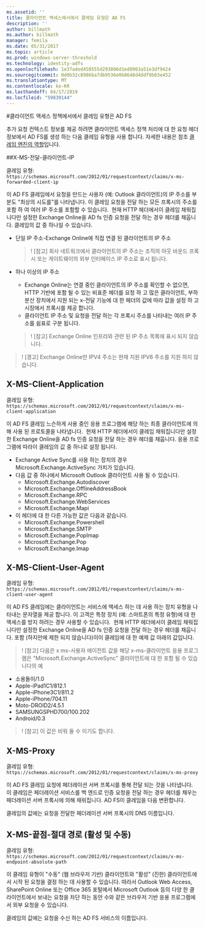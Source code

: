 ```yaml
---
ms.assetid: ''
title: 클라이언트 액세스에서에서 클레임 유형은 AD FS
description: ''
author: billmath
ms.author: billmath
manager: femila
ms.date: 05/31/2017
ms.topic: article
ms.prod: windows-server-threshold
ms.technology: identity-adfs
ms.openlocfilehash: 1e37aded450555d293806d1ed8903a51e3df9424
ms.sourcegitcommit: 0d0b32c8986ba7db9536e0b8648d4ddf9b03e452
ms.translationtype: MT
ms.contentlocale: ko-KR
ms.lasthandoff: 04/17/2019
ms.locfileid: "59839144"
---
```

#<a name="client-access-policy-claim-types-in-ad-fs"></a>클라이언트 액세스 정책에서에서 클레임 유형은 AD FS

추가 요청 컨텍스트 정보를 제공 하려면 클라이언트 액세스 정책 처리에 대 한 요청 헤더 정보에서 AD FS를 생성 하는 다음 클레임 유형을 사용 합니다.  자세한 내용은 참조 [클레임 엔진의 역할](../technical-reference/the-role-of-the-claims-engine.md)입니다.

##<a name="x-ms-forwarded-client-ip"></a>X-MS-전달-클라이언트-IP

클레임 유형: `https://schemas.microsoft.com/2012/01/requestcontext/claims/x-ms-forwarded-client-ip`

이 AD FS 클레임에서 요청을 만드는 사용자 (예: Outlook 클라이언트)의 IP 주소를 부분도 "최상의 시도를"를 나타냅니다. 이 클레임 요청을 전달 하는 모든 프록시의 주소를 포함 하 여 여러 IP 주소를 포함할 수 있습니다.  현재 HTTP 헤더에서이 클레임 채워집니다만 설정한 Exchange Online을 AD fs 인증 요청을 전달 하는 경우 헤더를 채웁니다. 클레임의 값 중 하나일 수 있습니다.


- 단일 IP 주소-Exchange Online에 직접 연결 된 클라이언트의 IP 주소

    >! [참고] 회사 네트워크에서 클라이언트의 IP 주소는 조직의 아웃 바운드 프록시 또는 게이트웨이의 외부 인터페이스 IP 주소로 표시 됩니다.

- 하나 이상의 IP 주소
    - Exchange Online는 연결 중인 클라이언트의 IP 주소를 확인할 수 없으면, HTTP 기반에 포함 될 수 있는 비표준 헤더를 요청 하 고 많은 클라이언트, 부하 분산 장치에서 지원 되는 x-전달 기능에 대 한 헤더의 값에 따라 값을 설정 하 고 시장에서 프록시를 제공 합니다.
    - 클라이언트 IP 주소 및 요청을 전달 하는 각 프록시 주소를 나타내는 여러 IP 주소를 쉼표로 구분 됩니다.

    >! [참고] Exchange Online 인프라와 관련 된 IP 주소 목록에 표시 되지 않습니다.


>! [경고] Exchange Online만 IPV4 주소는 현재 지원 IPV6 주소를 지원 하지 않습니다. 


## <a name="x-ms-client-application"></a>X-MS-Client-Application

클레임 유형: `https://schemas.microsoft.com/2012/01/requestcontext/claims/x-ms-client-application`

이 AD FS 클레임 느슨하게 사용 중인 응용 프로그램에 해당 하는 최종 클라이언트에 의해 사용 된 프로토콜을 나타냅니다.  현재 HTTP 헤더에서이 클레임 채워집니다만 설정한 Exchange Online을 AD fs 인증 요청을 전달 하는 경우 헤더를 채웁니다. 응용 프로그램에 따라이 클레임의 값 중 하나로 설정 됩니다.



- Exchange Active Sync를 사용 하는 장치의 경우 Microsoft.Exchange.ActiveSync 가치가 있습니다. 
- 다음 값 중 하나에서 Microsoft Outlook 클라이언트 사용 될 수 있습니다.
    - Microsoft.Exchange.Autodiscover
    - Microsoft.Exchange.OfflineAddressBook
    - Microsoft.Exchange.RPC
    - Microsoft.Exchange.WebServices
    - Microsoft.Exchange.Mapi
- 이 헤더에 대 한 다른 가능한 값은 다음과 같습니다.
    - Microsoft.Exchange.Powershell
    - Microsoft.Exchange.SMTP
    - Microsoft.Exchange.PopImap
    - Microsoft.Exchange.Pop
    - Microsoft.Exchange.Imap

## <a name="x-ms-client-user-agent"></a>X-MS-Client-User-Agent

클레임 유형: `https://schemas.microsoft.com/2012/01/requestcontext/claims/x-ms-client-user-agent`

이 AD FS 클레임에는 클라이언트는 서비스에 액세스 하는 데 사용 하는 장치 유형을 나타내는 문자열을 제공 합니다. 이 고객은 특정 장치 (예: 스마트폰의 특정 유형)에 대 한 액세스를 방지 하려는 경우 사용할 수 있습니다.  현재 HTTP 헤더에서이 클레임 채워집니다만 설정한 Exchange Online을 AD fs 인증 요청을 전달 하는 경우 헤더를 채웁니다. 포함 (하지만에 제한 되지 않습니다)이이 클레임에 대 한 예제 값 아래의 값입니다.
>! [참고] 다음은 x ms-사용자 에이전트 값을 해당 x-ms-클라이언트 응용 프로그램은 "Microsoft.Exchange.ActiveSync" 클라이언트에 대 한 포함 될 수 있습니다의 예

- 소용돌이/1.0
- Apple-iPad1C1/812.1
- Apple-iPhone3C1/811.2
- Apple-iPhone/704.11
- Moto-DROID2/4.5.1
- SAMSUNGSPHD700/100.202
- Android/0.3

>! [참고] 이 값은 비워 둘 수 이기도 합니다.


## <a name="x-ms-proxy"></a>X-MS-Proxy

클레임 유형: `https://schemas.microsoft.com/2012/01/requestcontext/claims/x-ms-proxy`

이 AD FS 클레임 요청에 페더레이션 서버 프록시를 통해 전달 되는 것을 나타냅니다.  이 클레임은 페더레이션 서비스를 백 엔드로 인증 요청을 전달 하는 경우 헤더를 채우는 페더레이션 서버 프록시에 의해 채워집니다. AD FS이 클레임을 다음 변환합니다. 

클레임의 값에는 요청을 전달한 페더레이션 서버 프록시의 DNS 이름입니다.

## <a name="x-ms-endpoint-absolute-path-active-vs-passive"></a>X-MS-끝점-절대 경로 (활성 및 수동)

클레임 유형: `https://schemas.microsoft.com/2012/01/requestcontext/claims/x-ms-endpoint-absolute-path`

이 클레임 유형이 "수동" (웹 브라우저 기반) 클라이언트와 "활성" (진한) 클라이언트에서 시작 된 요청을 결정 하는 데 사용할 수 있습니다. 따라서 Outlook Web Access, SharePoint Online 또는 Office 365 포털에서 Microsoft Outlook 등의 다양 한 클라이언트에서 보내는 요청을 차단 하는 동안 수와 같은 브라우저 기반 응용 프로그램에서 외부 요청을 수 있습니다.

클레임의 값에는 요청을 수신 하는 AD FS 서비스의 이름입니다.
